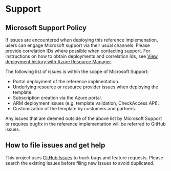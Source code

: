 # Support

## Microsoft Support Policy  

If issues are encountered when deploying this reference implemenation, users can engage Microsoft support via their usual channels.  Please provide correlation IDs where possible when contacting support.  For instructions on how to obtain deployments and correlation Ids, see [View deployment history with Azure Resource Manager](https://learn.microsoft.com/azure/azure-resource-manager/templates/deployment-history?tabs=azure-portal#get-deployments-and-correlation-id).

The following list of issues is within the scope of Microsoft Support:

* Portal deployment of the reference implmentation.
* Underlying resource or resource provider issues when deploying the template.
* Subscription creation via the Azure portal.
* ARM deployment issues (e.g. template validation, CheckAccess API).
* Customization of the template by customers and partners.

Any issues that are deemed outside of the above list by Microsoft Support or requires bugfix in the reference implementation will be referred to GitHub issues.

## How to file issues and get help

This project uses [GitHub Issues](https://github.com/azure/reliable-web-app-pattern-dotnet/issues) to track bugs and feature requests.  Please search the existing issues before filing new issues to avoid duplicated.
